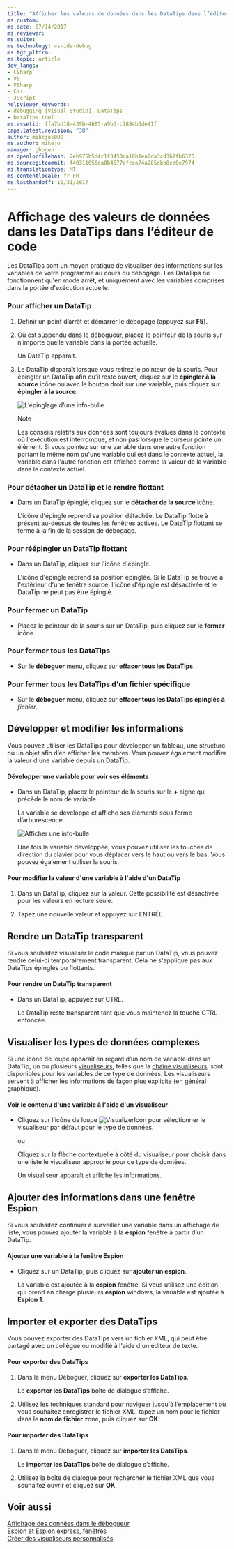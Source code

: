 ```yaml
---
title: "Afficher les valeurs de données dans les DataTips dans l’éditeur de code | Documents Microsoft"
ms.custom: 
ms.date: 07/14/2017
ms.reviewer: 
ms.suite: 
ms.technology: vs-ide-debug
ms.tgt_pltfrm: 
ms.topic: article
dev_langs:
- CSharp
- VB
- FSharp
- C++
- JScript
helpviewer_keywords:
- debugging [Visual Studio], DataTips
- DataTips tool
ms.assetid: ffa7bd18-439b-4685-a9b3-c7884b5de41f
caps.latest.revision: "38"
author: mikejo5000
ms.author: mikejo
manager: ghogen
ms.openlocfilehash: 2eb975b5d4c1f3450ca18b1ea0da3cd3b7fb6375
ms.sourcegitcommit: f40311056ea0b4677efcca74a285dbb0ce0e7974
ms.translationtype: MT
ms.contentlocale: fr-FR
ms.lasthandoff: 10/31/2017
---
```

# <a name="view-data-values-in-datatips-in-the-code-editor"></a>Affichage des valeurs de données dans les DataTips dans l’éditeur de code
Les DataTips sont un moyen pratique de visualiser des informations sur les variables de votre programme au cours du débogage. Les DataTips ne fonctionnent qu'en mode arrêt, et uniquement avec les variables comprises dans la portée d'exécution actuelle.
  
### <a name="to-display-a-datatip"></a>Pour afficher un DataTip  
  
1. Définir un point d’arrêt et démarrer le débogage (appuyez sur **F5**).

2. Où est suspendu dans le débogueur, placez le pointeur de la souris sur n’importe quelle variable dans la portée actuelle.
  
     Un DataTip apparaît.
  
3.  Le DataTip disparaît lorsque vous retirez le pointeur de la souris. Pour épingler un DataTip afin qu’il reste ouvert, cliquez sur le **épingler à la source** icône ou avec le bouton droit sur une variable, puis cliquez sur **épingler à la source**.

    ![L’épinglage d’une info-bulle](../debugger/media/dbg-tips-data-tips-pinned.png "PinningDataTip")

    > [!NOTE]
    > Les conseils relatifs aux données sont toujours évalués dans le contexte où l'exécution est interrompue, et non pas lorsque le curseur pointe un élément. Si vous pointez sur une variable dans une autre fonction portant le même nom qu'une variable qui est dans le contexte actuel, la variable dans l'autre fonction est affichée comme la valeur de la variable dans le contexte actuel.
  
### <a name="to-unpin-a-datatip-and-make-it-float"></a>Pour détacher un DataTip et le rendre flottant  
  
-   Dans un DataTip épinglé, cliquez sur le **détacher de la source** icône.  
  
     L'icône d'épingle reprend sa position détachée. Le DataTip flotte à présent au-dessus de toutes les fenêtres actives. Le DataTip flottant se ferme à la fin de la session de débogage.  
  
### <a name="to-repin-a-floating-datatip"></a>Pour réépingler un DataTip flottant  
  
-   Dans un DataTip, cliquez sur l'icône d'épingle.  
  
     L'icône d'épingle reprend sa position épinglée. Si le DataTip se trouve à l'extérieur d'une fenêtre source, l'icône d'épingle est désactivée et le DataTip ne peut pas être épinglé.  
  
### <a name="to-close-a-datatip"></a>Pour fermer un DataTip  
  
-   Placez le pointeur de la souris sur un DataTip, puis cliquez sur le **fermer** icône.  
  
### <a name="to-close-all-datatips"></a>Pour fermer tous les DataTips  
  
-   Sur le **déboguer** menu, cliquez sur **effacer tous les DataTips**.  
  
### <a name="to-close-all-datatips-for-a-specific-file"></a>Pour fermer tous les DataTips d'un fichier spécifique  
  
-   Sur le **déboguer** menu, cliquez sur **effacer tous les DataTips épinglés à** *fichier*.  
  
## <a name="expand-and-edit-information"></a>Développer et modifier les informations  
 Vous pouvez utiliser les DataTips pour développer un tableau, une structure ou un objet afin d’en afficher les membres. Vous pouvez également modifier la valeur d'une variable depuis un DataTip.  
  
#### <a name="to-expand-a-variable-to-see-its-elements"></a>Développer une variable pour voir ses éléments  
  
-   Dans un DataTip, placez le pointeur de la souris sur le  **+**  signe qui précède le nom de variable.  
  
    La variable se développe et affiche ses éléments sous forme d’arborescence.

    ![Afficher une info-bulle](../debugger/media/dbg-tour-data-tips.gif "afficher une info-bulle")
  
    Une fois la variable développée, vous pouvez utiliser les touches de direction du clavier pour vous déplacer vers le haut ou vers le bas. Vous pouvez également utiliser la souris.  
  
#### <a name="to-edit-the-value-of-a-variable-using-a-datatip"></a>Pour modifier la valeur d'une variable à l'aide d'un DataTip  
  
1.  Dans un DataTip, cliquez sur la valeur. Cette possibilité est désactivée pour les valeurs en lecture seule.  
  
2.  Tapez une nouvelle valeur et appuyez sur ENTRÉE.  
  
## <a name="making-a-datatip-transparent"></a>Rendre un DataTip transparent  
 Si vous souhaitez visualiser le code masqué par un DataTip, vous pouvez rendre celui-ci temporairement transparent. Cela ne s'applique pas aux DataTips épinglés ou flottants.  
  
#### <a name="to-make-a-datatip-transparent"></a>Pour rendre un DataTip transparent  
  
-   Dans un DataTip, appuyez sur CTRL.  
  
     Le DataTip reste transparent tant que vous maintenez la touche CTRL enfoncée.  
  
## <a name="visualize-complex-data-types"></a>Visualiser les types de données complexes  
 Si une icône de loupe apparaît en regard d’un nom de variable dans un DataTip, un ou plusieurs [visualiseurs](../debugger/create-custom-visualizers-of-data.md), telles que la [chaîne visualiseurs](../debugger/string-visualizer-dialog-box.md), sont disponibles pour les variables de ce type de données. Les visualiseurs servent à afficher les informations de façon plus explicite (en général graphique).
  
#### <a name="to-view-the-contents-of-a-variable-using-a-visualizer"></a>Voir le contenu d'une variable à l'aide d'un visualiseur  
  
-   Cliquez sur l’icône de loupe ![VisualizerIcon](../debugger/media/dbg-tips-visualizer-icon.png "icône de visualiseur") pour sélectionner le visualiseur par défaut pour le type de données.  
  
     ou  
  
     Cliquez sur la flèche contextuelle à côté du visualiseur pour choisir dans une liste le visualiseur approprié pour ce type de données.  
  
     Un visualiseur apparaît et affiche les informations.  
  
## <a name="add-information-to-a-watch-window"></a>Ajouter des informations dans une fenêtre Espion  
 Si vous souhaitez continuer à surveiller une variable dans un affichage de liste, vous pouvez ajouter la variable à la **espion** fenêtre à partir d’un DataTip.  
  
#### <a name="to-add-a-variable-to-the-watch-window"></a>Ajouter une variable à la fenêtre Espion  
  
-   Cliquez sur un DataTip, puis cliquez sur **ajouter un espion**.  
  
     La variable est ajoutée à la **espion** fenêtre. Si vous utilisez une édition qui prend en charge plusieurs **espion** windows, la variable est ajoutée à **Espion 1.**  
  
## <a name="import-and-export-datatips"></a>Importer et exporter des DataTips  
 Vous pouvez exporter des DataTips vers un fichier XML, qui peut être partagé avec un collègue ou modifié à l'aide d'un éditeur de texte.  
  
#### <a name="to-export-datatips"></a>Pour exporter des DataTips  
  
1.  Dans le menu Déboguer, cliquez sur **exporter les DataTips**.  
  
     Le **exporter les DataTips** boîte de dialogue s’affiche.  
  
2.  Utilisez les techniques standard pour naviguer jusqu'à l’emplacement où vous souhaitez enregistrer le fichier XML, tapez un nom pour le fichier dans le **nom de fichier** zone, puis cliquez sur **OK**.  
  
#### <a name="to-import-datatips"></a>Pour importer des DataTips  
  
1.  Dans le menu Déboguer, cliquez sur **importer les DataTips**.  
  
     Le **importer les DataTips** boîte de dialogue s’affiche.  
  
2.  Utilisez la boîte de dialogue pour rechercher le fichier XML que vous souhaitez ouvrir et cliquez sur **OK**.  
  
## <a name="see-also"></a>Voir aussi  
 [Affichage des données dans le débogueur](../debugger/viewing-data-in-the-debugger.md)   
 [Espion et Espion express, fenêtres](../debugger/watch-and-quickwatch-windows.md)   
 [Créer des visualiseurs personnalisés](../debugger/create-custom-visualizers-of-data.md)   